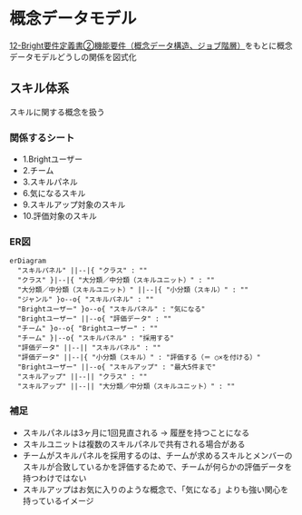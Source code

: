 # 概念データモデル

[12-Bright要件定義書②機能要件（概念データ構造、ジョブ階層）](https://docs.google.com/spreadsheets/d/1-MhX-jKPiplTCU3QrPsLUhzutxiXfkbVxwLA0wImA9s/edit#gid=1018705294)をもとに概念データモデルどうしの関係を図式化

## スキル体系

スキルに関する概念を扱う

### 関係するシート

- 1.Brightユーザー
- 2.チーム
- 3.スキルパネル
- 6.気になるスキル
- 9.スキルアップ対象のスキル
- 10.評価対象のスキル

### ER図

```mermaid
erDiagram
  "スキルパネル" ||--|{ "クラス" : ""
  "クラス" }|--|{ "大分類／中分類（スキルユニット）" : ""
  "大分類／中分類（スキルユニット）" ||--|{ "小分類（スキル）" : ""
  "ジャンル" }o--o{ "スキルパネル" : ""
  "Brightユーザー" }o--o{ "スキルパネル" : "気になる"
  "Brightユーザー" ||--o{ "評価データ" : ""
  "チーム" }o--o{ "Brightユーザー" : ""
  "チーム" }|--o{ "スキルパネル" : "採用する"
  "評価データ" ||--|| "スキルパネル" : ""
  "評価データ" ||--|{ "小分類（スキル）" : "評価する（＝ ○×を付ける）"
  "Brightユーザー" ||--o{ "スキルアップ" : "最大5件まで"
  "スキルアップ" ||--|| "クラス" : ""
  "スキルアップ" ||--|| "大分類／中分類（スキルユニット）" : ""
```

### 補足

- スキルパネルは3ヶ月に1回見直される → 履歴を持つことになる
- スキルユニットは複数のスキルパネルで共有される場合がある
- チームがスキルパネルを採用するのは、チームが求めるスキルとメンバーのスキルが合致しているかを評価するためで、チームが何らかの評価データを持つわけではない
- スキルアップはお気に入りのような概念で、「気になる」よりも強い関心を持っているイメージ
